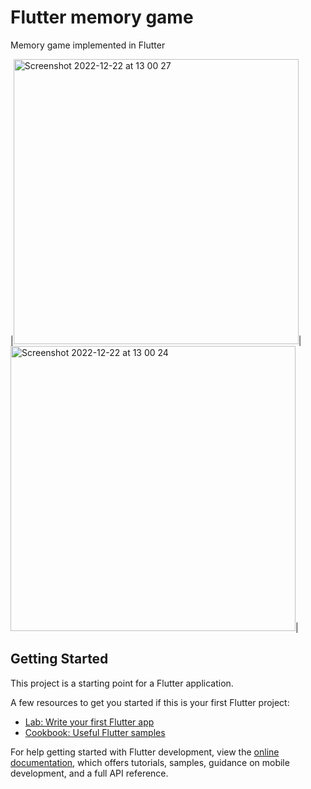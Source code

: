 # Flutter memory game

Memory game implemented in Flutter

|<img width="456" alt="Screenshot 2022-12-22 at 13 00 27" src="https://user-images.githubusercontent.com/57234824/209130080-e6e27cec-03cd-4966-bca6-77f38361fb3e.png">|
<img width="456" alt="Screenshot 2022-12-22 at 13 00 24" src="https://user-images.githubusercontent.com/57234824/209130104-f074de52-4e1d-4269-82a7-bb18feb709b4.png">|


## Getting Started

This project is a starting point for a Flutter application.

A few resources to get you started if this is your first Flutter project:

- [Lab: Write your first Flutter app](https://docs.flutter.dev/get-started/codelab)
- [Cookbook: Useful Flutter samples](https://docs.flutter.dev/cookbook)

For help getting started with Flutter development, view the
[online documentation](https://docs.flutter.dev/), which offers tutorials,
samples, guidance on mobile development, and a full API reference.
